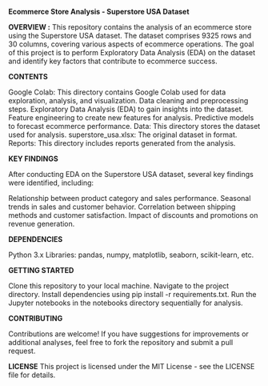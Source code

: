 **Ecommerce Store Analysis - Superstore USA Dataset**

**OVERVIEW :**
This repository contains the analysis of an ecommerce store using the Superstore USA dataset. The dataset comprises 9325 rows and 30 columns, covering various aspects of ecommerce operations. The goal of this project is to perform Exploratory Data Analysis (EDA) on the dataset and identify key factors that contribute to ecommerce success.

**CONTENTS**

Google Colab: This directory contains Google Colab used for data exploration, analysis, and visualization.
Data cleaning and preprocessing steps.
Exploratory Data Analysis (EDA) to gain insights into the dataset.
Feature engineering to create new features for analysis.
Predictive models to forecast ecommerce performance.
Data: This directory stores the dataset used for analysis.
superstore_usa.xlsx: The original dataset in  format.
Reports: This directory includes reports generated from the analysis.

**KEY FINDINGS**

After conducting EDA on the Superstore USA dataset, several key findings were identified, including:

Relationship between product category and sales performance.
Seasonal trends in sales and customer behavior.
Correlation between shipping methods and customer satisfaction.
Impact of discounts and promotions on revenue generation.

**DEPENDENCIES**

Python 3.x
Libraries: pandas, numpy, matplotlib, seaborn, scikit-learn, etc. 

**GETTING STARTED**

Clone this repository to your local machine.
Navigate to the project directory.
Install dependencies using pip install -r requirements.txt.
Run the Jupyter notebooks in the notebooks directory sequentially for analysis.

**CONTRIBUTING**

Contributions are welcome! If you have suggestions for improvements or additional analyses, feel free to fork the repository and submit a pull request.

**LICENSE**
This project is licensed under the MIT License - see the LICENSE file for details.
